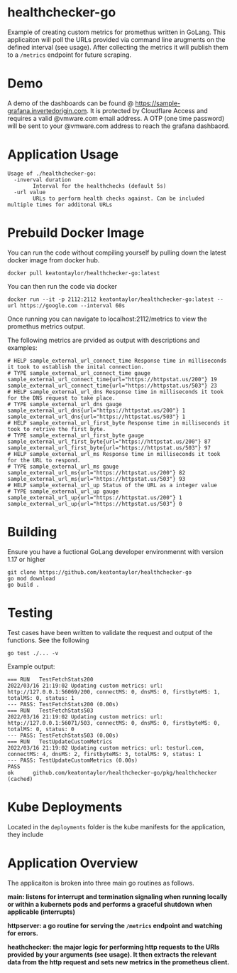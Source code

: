 # healthchecker-go
Example of creating custom metrics for promethus written in GoLang. This applicaiton will poll the URLs provided via command line arugments on the defined interval (see usage). After collecting the metrics it will publish them to a `/metrics` endpoint for future scraping.

# Demo
A demo of the dashboards can be found @ https://sample-grafana.invertedorigin.com. It is protected by Cloudflare Access and requires a valid @vmware.com email address. A OTP (one time password) will be sent to your @vmware.com address to reach the grafana dashbaord.

# Application Usage
```
Usage of ./healthchecker-go:
  -inverval duration
        Interval for the healthchecks (default 5s)
  -url value
        URLs to perform health checks against. Can be included multiple times for additonal URLs
```

# Prebuild Docker Image
You can run the code without compiling yourself by pulling down the latest docker image from docker hub.

```
docker pull keatontaylor/healthchecker-go:latest
```

You can then run the code via docker
```
docker run --it -p 2112:2112 keatontaylor/healthchecker-go:latest --url https://google.com --interval 60s
```

Once running you can navigate to localhost:2112/metrics to view the promethus metrics output.


The following metrics are prvided as output with descriptions and examples:
```
# HELP sample_external_url_connect_time Response time in milliseconds it took to establish the inital connection.
# TYPE sample_external_url_connect_time gauge
sample_external_url_connect_time{url="https://httpstat.us/200"} 19
sample_external_url_connect_time{url="https://httpstat.us/503"} 23
# HELP sample_external_url_dns Response time in milliseconds it took for the DNS request to take place.
# TYPE sample_external_url_dns gauge
sample_external_url_dns{url="https://httpstat.us/200"} 1
sample_external_url_dns{url="https://httpstat.us/503"} 1
# HELP sample_external_url_first_byte Response time in milliseconds it took to retrive the first byte.
# TYPE sample_external_url_first_byte gauge
sample_external_url_first_byte{url="https://httpstat.us/200"} 87
sample_external_url_first_byte{url="https://httpstat.us/503"} 97
# HELP sample_external_url_ms Response time in milliseconds it took for the URL to respond.
# TYPE sample_external_url_ms gauge
sample_external_url_ms{url="https://httpstat.us/200"} 82
sample_external_url_ms{url="https://httpstat.us/503"} 93
# HELP sample_external_url_up Status of the URL as a integer value
# TYPE sample_external_url_up gauge
sample_external_url_up{url="https://httpstat.us/200"} 1
sample_external_url_up{url="https://httpstat.us/503"} 0
```

# Building
Ensure you have a fuctional GoLang developer environmennt with version 1.17 or higher

```
git clone https://github.com/keatontaylor/healthchecker-go
go mod download
go build .
````

# Testing
Test cases have been written to validate the request and output of the functions. See the following 
```
go test ./... -v 
```
Example output:
```
=== RUN   TestFetchStats200
2022/03/16 21:19:02 Updating custom metrics: url: http://127.0.0.1:56069/200, connectMS: 0, dnsMS: 0, firstbyteMS: 1, totalMS: 0, status: 1
--- PASS: TestFetchStats200 (0.00s)
=== RUN   TestFetchStats503
2022/03/16 21:19:02 Updating custom metrics: url: http://127.0.0.1:56071/503, connectMS: 0, dnsMS: 0, firstbyteMS: 0, totalMS: 0, status: 0
--- PASS: TestFetchStats503 (0.00s)
=== RUN   TestUpdateCustomMetrics
2022/03/16 21:19:02 Updating custom metrics: url: testurl.com, connectMS: 4, dnsMS: 2, firstbyteMS: 3, totalMS: 9, status: 1
--- PASS: TestUpdateCustomMetrics (0.00s)
PASS
ok      github.com/keatontaylor/healthchecker-go/pkg/healthchecker      (cached)
```

# Kube Deployments
Located in the `deployments` folder is the kube manifests for the application, they include 

# Application Overview
The applicaiton is broken into three main go routines as follows.

**main: listens for interrupt and termination signaling when running locally or within a kubernets pods and performs a graceful shutdown when applicable (interrupts)**

**httpserver: a go routine for serving the `/metrics` endpoint and watching for errors.**

**heathchecker: the major logic for performing http requests to the URls provided by your arguments (see usage). It then extracts the relevant data from the http request and sets new metrics in the prometheus client.**


